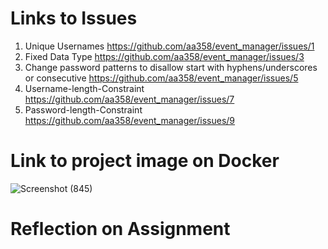 # Links to Issues

1. Unique Usernames https://github.com/aa358/event_manager/issues/1
2. Fixed Data Type https://github.com/aa358/event_manager/issues/3
3. Change password patterns to disallow start with hyphens/underscores or consecutive https://github.com/aa358/event_manager/issues/5
4. Username-length-Constraint https://github.com/aa358/event_manager/issues/7
5. Password-length-Constraint  https://github.com/aa358/event_manager/issues/9
   
# Link to project image on Docker
![Screenshot (845)](https://github.com/aa358/event_manager/assets/66543971/3e1e1c3c-a5ac-414f-865e-9fdcd7fd96ee) 


# Reflection on Assignment
